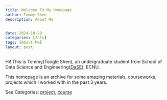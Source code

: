 ```yaml
---
title: Welcome To My Homepage
author: Tommy Shen
description: About Me


date: 2024-10-29
categories: [Info]
tags: [About Me]
layout: post
---
```


Hi! This is Tommy(Tongle Shen), an undergraduate student from School of Data Science and Engineering([DaSE](https://dase.ecnu.edu.cn/)), ECNU.

This homepage is an archive for some amazing materials, courseworks, projects which I worked with in the past 3 years.

See Categories: [project](https://tommyshen.me/categories/project/), [course](https://tommyshen.me/categories/course/)


